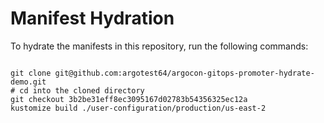 
# Manifest Hydration

To hydrate the manifests in this repository, run the following commands:

```shell

git clone git@github.com:argotest64/argocon-gitops-promoter-hydrate-demo.git
# cd into the cloned directory
git checkout 3b2be31eff8ec3095167d02783b54356325ec12a
kustomize build ./user-configuration/production/us-east-2
```